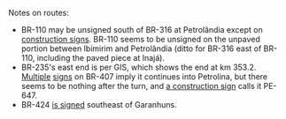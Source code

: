 Notes on routes:
* BR-110 may be unsigned south of BR-316 at Petrolândia except on [construction signs](https://www.google.com/maps/@-9.2937353,-38.2038762,3a,22.2y,352.95h,87.99t/data=!3m6!1e1!3m4!1soZkt6d2RqOlE_8DShsuy_A!2e0!7i16384!8i8192?entry=ttu). BR-110 seems to be unsigned on the unpaved portion between Ibimirim and Petrolândia (ditto for BR-316 east of BR-110, including the paved piece at Inajá).
* BR-235's east end is per GIS, which shows the end at km 353.2. [Multiple](https://www.google.com/maps/@-9.3942651,-40.5094557,3a,15y,323.48h,89.76t/data=!3m6!1e1!3m4!1s1sPHObbOKBrXqbtIa3wkHw!2e0!7i16384!8i8192?entry=ttu) [signs](https://www.google.com/maps/@-9.3739318,-40.538566,3a,20.1y,330.86h,109.37t/data=!3m6!1e1!3m4!1sMt0unSiZntHtPx8AFbzlvQ!2e0!7i16384!8i8192?entry=ttu) on BR-407 imply it continues into Petrolina, but there seems to be nothing after the turn, and [a construction sign](https://www.google.com/maps/@-9.3553699,-40.6194171,3a,15y,337.47h,89.9t/data=!3m6!1e1!3m4!1sYYbNStk9JxtRGJdeHbk4xg!2e0!7i16384!8i8192?entry=ttu) calls it PE-647.
* BR-424 [is signed](https://www.google.com/maps/@-8.9718321,-36.5213803,3a,30.1y,231.85h,110.7t/data=!3m6!1e1!3m4!1sA5EyKS2XdoKPKMYH_qEdUA!2e0!7i16384!8i8192?entry=ttu) southeast of Garanhuns.
